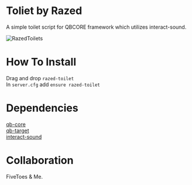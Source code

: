 # Toliet by Razed
A simple toilet script for QBCORE framework which utilizes interact-sound.

![RazedToilets](https://user-images.githubusercontent.com/91488137/197047311-76a093e1-1586-474a-a2ce-190b9805a498.png)

# How To Install
Drag and drop `razed-toilet`\
In `server.cfg` add `ensure razed-toilet`


# Dependencies
[qb-core](https://github.com/qbcore-framework/qb-core)\
[qb-target](https://github.com/qbcore-framework/qb-target)\
[interact-sound](https://github.com/qbcore-framework/interact-sound)

# Collaboration
FiveToes & Me.
